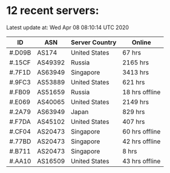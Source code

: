 # 12 recent servers:

Latest update at: Wed Apr 08 08:10:14 UTC 2020

| ID | ASN | Server Country | Online |
| -- | --- | -------------- | ------ |
| #.D09B | AS174 | United States | 67 hrs |
| #.15CF | AS49392 | Russia | 2165 hrs |
| #.7F1D | AS63949 | Singapore | 3413 hrs |
| #.9FC3 | AS53889 | United States | 621 hrs |
| #.FB09 | AS51659 | Russia | 18 hrs offline |
| #.E069 | AS40065 | United States | 2149 hrs |
| #.2A79 | AS63949 | Japan | 829 hrs |
| #.F7DA | AS45102 | United States | 407 hrs |
| #.CF04 | AS20473 | Singapore | 60 hrs offline |
| #.77BD | AS20473 | Singapore | 42 hrs offline |
| #.B711 | AS20473 | Singapore | 8 hrs |
| #.AA10 | AS16509 | United States | 43 hrs offline |

